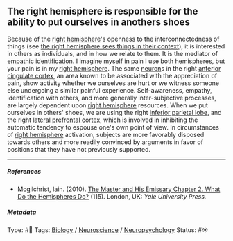 ## The right hemisphere is responsible for the ability to put ourselves in anothers shoes

Because of the [right hemisphere](Right%20hemisphere.md)'s openness to the interconnectedness of things (see [the right hemisphere sees things in their context](The%20right%20hemisphere%20sees%20things%20in%20their%20context.md)), it is interested in others as individuals, and in how we relate to them. It is the mediator of empathic identification. I imagine myself in pain I use both hemispheres, but your pain is in my [right hemisphere](Right%20hemisphere.md). The same [neuron](Neuron.md)s in the right [anterior cingulate cortex](), an area known to be associated with the appreciation of pain, show activity whether we ourselves are hurt or we witness someone else undergoing a similar painful experience. Self-awareness, empathy, identification with others, and more generally inter-subjective processes, are largely dependent upon [right hemisphere](Right%20hemisphere.md) resources. When we put ourselves in others' shoes, we are using the right [inferior parietal lobe](), and the right [lateral prefrontal cortex](), which is involved in inhibiting the automatic tendency to espouse one's own point of view. In circumstances of [right hemisphere](Right%20hemisphere.md) activation, subjects are more favorably disposed towards others and more readily convinced by arguments in favor of positions that they have not previously supported.

---

##### References

* Mcgilchrist, Iain. (2010). [The Master and His Emissary Chapter 2. What Do the Hemispheres Do?](The%20Master%20and%20His%20Emissary%20Chapter%202.%20What%20Do%20the%20Hemispheres%20Do%3F.md) (115). London, UK: *Yale University Press.*

##### Metadata

Type: #🔴 
Tags: [Biology]() / [Neuroscience](Neuroscience.md) / [Neuropsychology](Neuropsychology.md)
Status: #☀️ 
